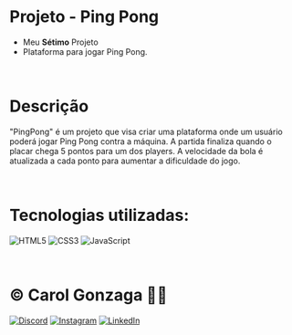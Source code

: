 # Projeto - Ping Pong
- Meu **Sétimo** Projeto 
- Plataforma para jogar Ping Pong.

<br/>

# Descrição
"PingPong" é um projeto que visa criar uma plataforma onde um usuário poderá jogar Ping Pong contra a máquina. A partida finaliza quando o placar chega 5 pontos para um dos players. A velocidade da bola é atualizada a cada ponto para aumentar a dificuldade do jogo.

<br/>

# Tecnologias utilizadas:
![HTML5](https://img.shields.io/badge/html5-%23E34F26.svg?style=flat&logo=html5&logoColor=white) 
![CSS3](https://img.shields.io/badge/css3-%231572B6.svg?style=flat&logo=css3&logoColor=white)
![JavaScript](https://img.shields.io/badge/javascript-%23323330.svg?style=flat&logo=javascript&logoColor=%23F7DF1E)

<br/>
  
# © Carol Gonzaga 🏳️‍🌈
[![Discord](https://img.shields.io/badge/Discord-%237289DA.svg?logo=discord&logoColor=white)](https://discord.gg/yZq4x7DQ)
[![Instagram](https://img.shields.io/badge/Instagram-%23E4405F.svg?logo=Instagram&logoColor=white)](https://instagram.com/anacquesta) 
[![LinkedIn](https://img.shields.io/badge/LinkedIn-%230077B5.svg?logo=linkedin&logoColor=white)](https://linkedin.com/in/anacarolgonzaga) 
